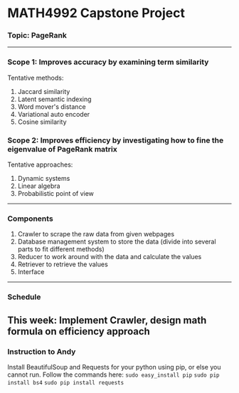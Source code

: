 # MATH4992 Capstone Project

### Topic: PageRank
---

### Scope 1: Improves accuracy by examining term similarity
Tentative methods:
1. Jaccard similarity
2. Latent semantic indexing
3. Word mover's distance
4. Variational auto encoder
5. Cosine similarity

### Scope 2: Improves efficiency by investigating how to fine the eigenvalue of PageRank matrix
Tentative approaches:
1. Dynamic systems
2. Linear algebra
3. Probabilistic point of view
---

### Components
1. Crawler to scrape the raw data from given webpages
2. Database management system to store the data (divide into several parts to fit different methods)
3. Reducer to work around with the data and calculate the values
4. Retriever to retrieve the values
5. Interface
---

### Schedule
This week: Implement Crawler, design math formula on efficiency approach
---

### Instruction to Andy
Install BeautifulSoup and Requests for your python using pip, or else you cannot run.
Follow the commands here:
`sudo easy_install pip`
`sudo pip install bs4`
`sudo pip install requests`

